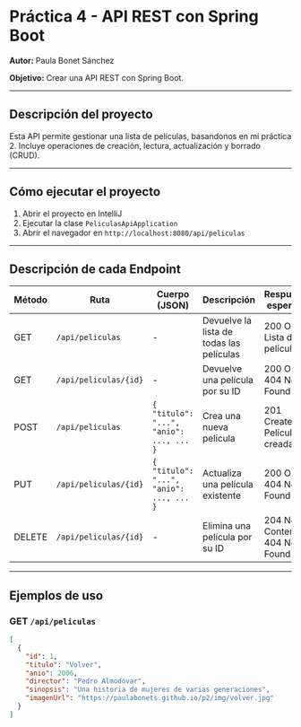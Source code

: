 # Práctica 4 - API REST con Spring Boot

**Autor:** Paula Bonet Sánchez

**Objetivo:** Crear una API REST con Spring Boot.

---

## Descripción del proyecto

Esta API permite gestionar una lista de películas, basandonos en mi práctica 2. 
Incluye operaciones de creación, lectura, actualización y borrado (CRUD).

---
## Cómo ejecutar el proyecto

1. Abrir el proyecto en IntelliJ
2. Ejecutar la clase `PeliculasApiApplication`
4. Abrir el navegador en `http://localhost:8080/api/peliculas`
   
---

## Descripción de cada Endpoint

| Método | Ruta                         | Cuerpo (JSON)                                       | Descripción                                 | Respuesta esperada                      |
|--------|------------------------------|-----------------------------------------------------|---------------------------------------------|-----------------------------------------|
| GET    | `/api/peliculas`             | -                                                   | Devuelve la lista de todas las películas     | 200 OK - Lista de películas             |
| GET    | `/api/peliculas/{id}`        | -                                                   | Devuelve una película por su ID              | 200 OK / 404 Not Found                  |
| POST   | `/api/peliculas`             | `{ "titulo": "...", "anio": ..., ... }`             | Crea una nueva película                      | 201 Created - Película creada           |
| PUT    | `/api/peliculas/{id}`        | `{ "titulo": "...", "anio": ..., ... }`             | Actualiza una película existente             | 200 OK / 404 Not Found                  |
| DELETE | `/api/peliculas/{id}`        | -                                                   | Elimina una película por su ID               | 204 No Content / 404 Not Found          |

---
## Ejemplos de uso

### GET `/api/peliculas`
```json
[
  {
    "id": 1,
    "titulo": "Volver",
    "anio": 2006,
    "director": "Pedro Almodóvar",
    "sinopsis": "Una historia de mujeres de varias generaciones",
    "imagenUrl": "https://paulabonets.github.io/p2/img/volver.jpg"
  }
]
